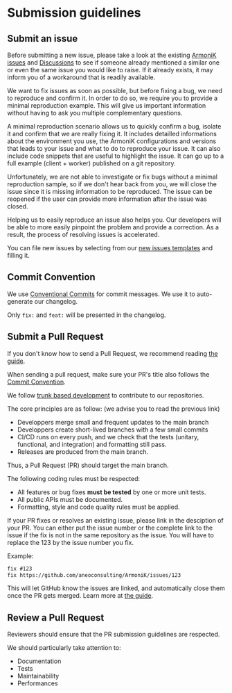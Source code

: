 # Submission guidelines

## Submit an issue

Before submitting a new issue, please take a look at the existing [ArmoniK issues](https://github.com/aneoconsulting/ArmoniK/issues) and [Discussions](https://github.com/aneoconsulting/ArmoniK/discussions) to see if someone already mentioned a similar one or even the same issue you would like to raise. If it already exists, it may inform you of a workaround that is readily available.

We want to fix issues as soon as possible, but before fixing a bug, we need to reproduce and confirm it. In order to do so, we require you to provide a minimal reproduction example. This will give us important information without having to ask you multiple complementary questions.

A minimal reproduction scenario allows us to quickly confirm a bug, isolate it and confirm that we are really fixing it. It includes detailled informations about the environment you use, the ArmoniK configurations and versions that leads to your issue and what to do to reproduce your issue. It can also include code snippets that are useful to highlight the issue. It can go up to a full example (client + worker) published on a git repository.

Unfortunately, we are not able to investigate or fix bugs without a minimal reproduction sample, so if we don't hear back from you, we will close the issue since it is missing information to be reproduced. The issue can be reopened if the user can provide more information after the issue was closed.

Helping us to easily reproduce an issue also helps you. Our developers will be able to more easily pinpoint the problem and provide a correction. As a result, the process of resolving issues is accelerated.

You can file new issues by selecting from our [new issues templates](https://github.com/aneoconsulting/ArmoniK/issues/new/choose) and filling it.

## Commit Convention

We use [Conventional Commits](https://www.conventionalcommits.org/) for commit messages. We use it to auto-generate our changelog.

Only `fix:` and `feat:` will be presented in the changelog.

## Submit a Pull Request

If you don't know how to send a Pull Request, we recommend reading [the guide](https://docs.github.com/en/pull-requests/collaborating-with-pull-requests/proposing-changes-to-your-work-with-pull-requests/creating-a-pull-request).

When sending a pull request, make sure your PR's title also follows the [Commit Convention](#commit-convention).

We follow [trunk based development](https://www.atlassian.com/continuous-delivery/continuous-integration/trunk-based-development) to contribute to our repositories.

The core principles are as follow: (we advise you to read the previous link)
- Developpers merge small and frequent updates to the main branch
- Developpers create short-lived branches with a few small commits
- CI/CD runs on every push, and we check that the tests (unitary, functional, and integration) and formatting still pass.
- Releases are produced from the main branch.

Thus, a Pull Request (PR) should target the main branch.

The following coding rules must be respected:

- All features or bug fixes __must be tested__ by one or more unit tests.
- All public APIs must be documented.
- Formatting, style and code quality rules must be applied.

If your PR fixes or resolves an existing issue, please link in the desciption of your PR. You can either put the issue number or the complete link to the issue if the fix is not in the same repository as the issue. You will have to replace the 123 by the issue number you fix.

Example:

```markdown
fix #123
fix https://github.com/aneoconsulting/ArmoniK/issues/123
```

This will let GitHub know the issues are linked, and automatically close them once the PR gets merged. Learn more at [the guide](https://docs.github.com/en/issues/tracking-your-work-with-issues/linking-a-pull-request-to-an-issue#linking-a-pull-request-to-an-issue-using-a-keyword).

## Review a Pull Request

Reviewers should ensure that the PR submission guidelines are respected.

We should particularly take attention to:
- Documentation
- Tests
- Maintainability
- Performances
